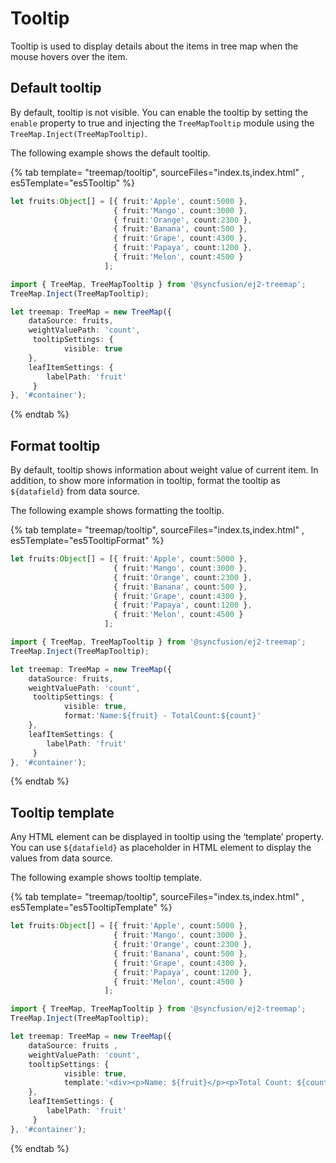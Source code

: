# Tooltip

Tooltip is used to display details about the items in tree map when the mouse hovers over the item.

## Default tooltip

By default, tooltip is not visible. You can enable the tooltip by setting the `enable` property to true and injecting the `TreeMapTooltip` module using the `TreeMap.Inject(TreeMapTooltip)`.

The following example shows the default tooltip.

{% tab template= "treemap/tooltip", sourceFiles="index.ts,index.html" , es5Template="es5Tooltip" %}

```typescript
let fruits:Object[] = [{ fruit:'Apple', count:5000 },
                       { fruit:'Mango', count:3000 },
                       { fruit:'Orange', count:2300 },
                       { fruit:'Banana', count:500 },
                       { fruit:'Grape', count:4300 },
                       { fruit:'Papaya', count:1200 },
                       { fruit:'Melon', count:4500 }
                     ];

import { TreeMap, TreeMapTooltip } from '@syncfusion/ej2-treemap';
TreeMap.Inject(TreeMapTooltip);

let treemap: TreeMap = new TreeMap({
    dataSource: fruits,
    weightValuePath: 'count',
     tooltipSettings: {
            visible: true
    },
    leafItemSettings: {
        labelPath: 'fruit'
     }
}, '#container');

```

{% endtab %}

## Format tooltip

By default, tooltip shows information about weight value of current item. In addition, to show more information in tooltip, format the tooltip as `${datafield}` from data source.

The following example shows formatting the tooltip.

{% tab template= "treemap/tooltip", sourceFiles="index.ts,index.html" , es5Template="es5TooltipFormat" %}

```typescript
let fruits:Object[] = [{ fruit:'Apple', count:5000 },
                       { fruit:'Mango', count:3000 },
                       { fruit:'Orange', count:2300 },
                       { fruit:'Banana', count:500 },
                       { fruit:'Grape', count:4300 },
                       { fruit:'Papaya', count:1200 },
                       { fruit:'Melon', count:4500 }
                     ];

import { TreeMap, TreeMapTooltip } from '@syncfusion/ej2-treemap';
TreeMap.Inject(TreeMapTooltip);

let treemap: TreeMap = new TreeMap({
    dataSource: fruits,
    weightValuePath: 'count',
     tooltipSettings: {
            visible: true,
            format:'Name:${fruit} - TotalCount:${count}'
    },
    leafItemSettings: {
        labelPath: 'fruit'
     }
}, '#container');

```

{% endtab %}

## Tooltip template

Any HTML element can be displayed in tooltip using the ‘template’ property. You can use `${datafield}` as placeholder in HTML element to display the values from data source.

The following example shows tooltip template.

{% tab template= "treemap/tooltip", sourceFiles="index.ts,index.html" , es5Template="es5TooltipTemplate" %}

```typescript
let fruits:Object[] = [{ fruit:'Apple', count:5000 },
                       { fruit:'Mango', count:3000 },
                       { fruit:'Orange', count:2300 },
                       { fruit:'Banana', count:500 },
                       { fruit:'Grape', count:4300 },
                       { fruit:'Papaya', count:1200 },
                       { fruit:'Melon', count:4500 }
                     ];

import { TreeMap, TreeMapTooltip } from '@syncfusion/ej2-treemap';
TreeMap.Inject(TreeMapTooltip);

let treemap: TreeMap = new TreeMap({
    dataSource: fruits ,
    weightValuePath: 'count',
    tooltipSettings: {
            visible: true,
            template:'<div><p>Name: ${fruit}</p><p>Total Count: ${count}</p></div>'
    },
    leafItemSettings: {
        labelPath: 'fruit'
     }
}, '#container');

```

{% endtab %}